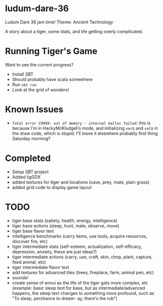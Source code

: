 # ludum-dare-36
Ludum Dare 36 jam time! Theme: Ancient Technology

A story about a tiger, some stats, and life getting overly complicated. 

# Running Tiger's Game

Want to see the current progress?

- Install SBT
- Should probably have scala somewhere
- Run `sbt run`
- Look at the grid of wonders!

# Known Issues
- `fatal error C9999: out of memory - internal malloc failed`: this is because I'm in HackyMcKludgeFo mode, and initializing `var`s and `val`s in the draw code, which is stupid. I'll move it elsewhere probably first thing Saturday morning?

# Completed
+ Setup SBT project
+ Added ligGDX 
+ added textures for tiger and locations (cave, prey, mate, plain grass)
+ added grid code to display game layout

# TODO
- tiger base stats (satiety, health, energy, intelligence)
- tiger base actions (sleep, hunt, mate, observe, move)
- tiger base flavor text
- intelligence benchmarks (carry items, use tools, acquire resources, discover fire, etc)
- tiger intermediate stats (self-esteem, actualization, self-efficacy, depression, anxiety, these are just ideas?)
- tiger intermediate actions (carry, use, craft, skin, chop, plant, capture, feed animal, etc)
- tiger intermediate flavor text
- add textures for advanced tiles (trees, fireplace, farm, animal pen, etc)
- sounds!
- create sense of ennui as the life of the tiger gets more complex, etc (example: basic sleep text for base, but as intermediate/advanced happens, the sleep text changes to something more profound, such as "To sleep, perchance to dream- ay, there's the rub")